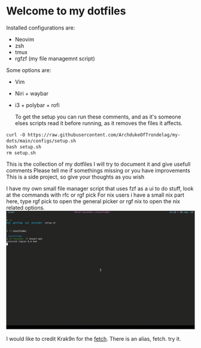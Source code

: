 # Welcome to my dotfiles

Installed configurations are: 
  - Neovim
  - zsh
  - tmux
  - rgfzf (my file managemnt script)

  Some options are:
  - Vim
  - Niri + waybar
  - i3 + polybar + rofi

    To get the setup you can run these comments, and as it's someone elses scripts read it before running, as it removes the files it affects. 
```
curl -O https://raw.githubusercontent.com/ArchdukeOfTrondelag/my-dots/main/configs/setup.sh
bash setup.sh
rm setup.sh
```



This is the collection of my dotfiles
I will try to document it and give usefull comments
Please tell me if somethings missing or you have improvements
This is a side project, so give your thoughts as you wish

I have my own small file manager script that uses fzf as a ui to do stuff, look at the commands with rfc or rgf pick
For nix users i have a small nix part here, type rgf pick to open the general picker or rgf nix to open the nix related options.
![Video Preview](https://github.com/ArchdukeOfTrondelag/my-dots/blob/09fbc8190b4cf5865329151b603e6beb298fc97a/pictures/showof.gif)


I would like to credit Krak9n for the [fetch](https://github.com/Krak9n/rottedfetch). There is an alias, fetch. try it. 
